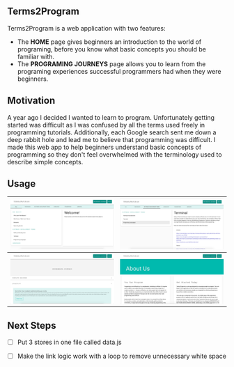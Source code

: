 ## Terms2Program
Terms2Program is a web application with two features:
- The **HOME** page gives beginners an introduction to the world of programing,
before you know what basic concepts you should be familiar with. 
- The **PROGRAMING JOURNEYS** page allows you to learn from the programing experiences successful programmers had when they were beginners. 

## Motivation
A year ago I decided I wanted to learn to program. Unfortunately getting started was difficult as I was confused 
by all the terms used freely in programming tutorials. Additionally, each Google search sent me down a deep 
rabbit hole and lead me to believe that programming was difficult. I made this web app to help beginners 
understand basic concepts of programming so they don't feel overwhelmed with the terminology used to describe 
simple concepts.  

## Usage
![Screen Shot of Web App](img/explain1.png) | ![Screen Shot of Web App](img/explain2.png)
------------ | -------------
![Screen Shot of Web App](img/explain3.png) | ![Screen Shot of Web App](img/explain4.png)

## Next Steps

- [ ] Put 3 stores in one file called data.js
- [ ] Make the link logic work with a loop to remove unnecessary white space 

